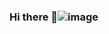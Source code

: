 ### Hi there 👋![image](https://github.com/brenobreves/brenobreves/assets/129611414/77b5d628-e537-4897-a113-c3bf1c386cef)
